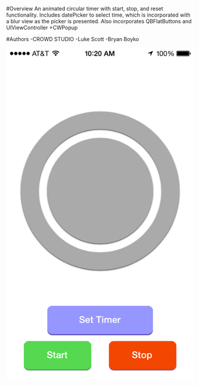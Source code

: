 #Overview
An animated circular timer with start, stop, and reset functionality.  Includes datePicker to select time, which is incorporated with a blur view as the picker is presented.  Also incorporates QBFlatButtons and UIViewController +CWPopup

#Authors
-CROWD STUDIO
-Luke Scott
-Bryan Boyko


![alt tag](https://github.com/bryanboyko/StartStopResetCircleTimer/blob/master/NiceCircleTimer.PNG)
